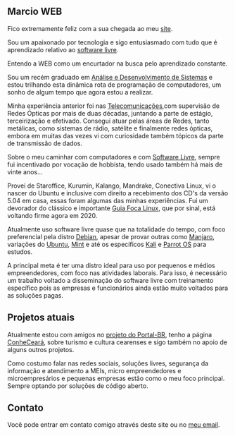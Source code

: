 ## Marcio WEB

Fico extremamente feliz com a sua chegada ao meu [site](https://marciolinux.github.io). 

Sou um apaixonado por tecnologia e sigo entusiasmado com tudo que é aprendizado relativo ao [software livre](https://www.gnu.org). 

Entendo a WEB como um encurtador na busca pelo aprendizado constante.

Sou um recém graduado em [Análise e Desenvolvimento de Sistemas](https://www.unicarioca.edu.br/cursos/graduacao/analise-e-desenvolvimento-de-sistemas) e estou trilhando esta dinâmica rota de programação de computadores, um sonho de algum tempo que agora estou a realizar. 

Minha experiência anterior foi nas [Telecomunicações](https://pt.wikipedia.org/wiki/Oi_(empresa)),com supervisão de Redes Ópticas por mais de duas décadas, juntando a parte de estágio, terceirização e efetivado. Consegui atuar pelas áreas de Redes, tanto metálicas, como sistemas de rádio, satélite e finalmente redes ópticas, embora em muitas das vezes vi com curiosidade também tópicos da parte de transmissão de dados.

Sobre o meu caminhar com computadores e com [Software Livre](http://www.gnu.org/), sempre fui incentivado por vocação de hobbista, tendo usado também há mais de vinte anos... 

Provei de Staroffice, Kurumin, Kalango, Mandrake, Conectiva Linux, vi o nascer do Ubuntu e inclusive com direito a recebimento dos CD's da versão 5.04 em casa, essas foram algumas das minhas experiências. Fui um devorador do clássico e importante [Guia Foca Linux](https://guiafoca.org/), que por sinal, está voltando firme agora em 2020.

Atualmente uso software livre quase que na totalidade do tempo, com foco preferencial pela distro [Debian](http://debian.org), apesar de provar outras como [Manjaro](https://manjaro.org), variações do [Ubuntu](https://ubuntu.com/), [Mint](https://linuxmint.com) e até os específicos [Kali](https://www.kali.org/) e [Parrot OS](https://www.parrotlinux.org/) para estudos. 

A principal meta é ter uma distro ideal para uso por pequenos e médios empreendedores, com foco nas atividades laborais. Para isso, é necessário um trabalho voltado a disseminação do software livre com treinamento específico pois as empresas e funcionários ainda estão muito voltados para as soluções pagas.

## Projetos atuais

Atualmente estou com amigos no [projeto do Portal-BR](http://portal-br.com/), tenho a página [ConheCeará](https://fb.com/conheceara), sobre turismo e cultura cearenses e sigo também no apoio de alguns outros projetos.

Como costumo falar nas redes sociais, soluções livres, segurança da informação e atendimento a MEIs, micro empreendedores e microempresários e pequenas empresas estão como o meu foco principal. Sempre optando por soluções de código aberto.

## Contato

Você pode entrar em contato comigo através deste site ou no [meu email](mailto:marcio.ascoelho@gmail.com).
